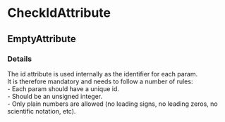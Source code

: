 ﻿---  
uid: Validator_2_1_2  
---

# CheckIdAttribute

## EmptyAttribute

### Details

The id attribute is used internally as the identifier for each param.  
It is therefore mandatory and needs to follow a number of rules:  
\- Each param should have a unique id.  
\- Should be an unsigned integer.  
\- Only plain numbers are allowed (no leading signs, no leading zeros, no scientific notation, etc).
